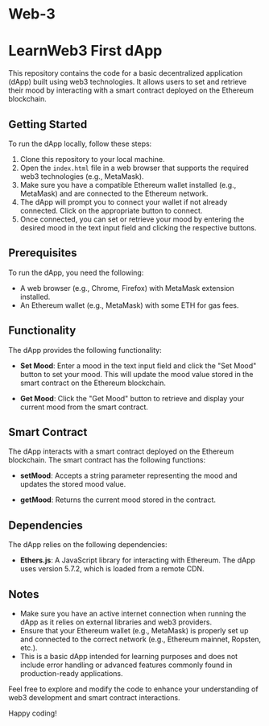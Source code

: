 # Web-3
# LearnWeb3 First dApp

This repository contains the code for a basic decentralized application (dApp) built using web3 technologies. It allows users to set and retrieve their mood by interacting with a smart contract deployed on the Ethereum blockchain.

## Getting Started

To run the dApp locally, follow these steps:

1. Clone this repository to your local machine.
2. Open the `index.html` file in a web browser that supports the required web3 technologies (e.g., MetaMask).
3. Make sure you have a compatible Ethereum wallet installed (e.g., MetaMask) and are connected to the Ethereum network.
4. The dApp will prompt you to connect your wallet if not already connected. Click on the appropriate button to connect.
5. Once connected, you can set or retrieve your mood by entering the desired mood in the text input field and clicking the respective buttons.

## Prerequisites

To run the dApp, you need the following:

- A web browser (e.g., Chrome, Firefox) with MetaMask extension installed.
- An Ethereum wallet (e.g., MetaMask) with some ETH for gas fees.

## Functionality

The dApp provides the following functionality:

- **Set Mood**: Enter a mood in the text input field and click the "Set Mood" button to set your mood. This will update the mood value stored in the smart contract on the Ethereum blockchain.

- **Get Mood**: Click the "Get Mood" button to retrieve and display your current mood from the smart contract.

## Smart Contract

The dApp interacts with a smart contract deployed on the Ethereum blockchain. The smart contract has the following functions:

- **setMood**: Accepts a string parameter representing the mood and updates the stored mood value.

- **getMood**: Returns the current mood stored in the contract.

## Dependencies

The dApp relies on the following dependencies:

- **Ethers.js**: A JavaScript library for interacting with Ethereum. The dApp uses version 5.7.2, which is loaded from a remote CDN.

## Notes

- Make sure you have an active internet connection when running the dApp as it relies on external libraries and web3 providers.
- Ensure that your Ethereum wallet (e.g., MetaMask) is properly set up and connected to the correct network (e.g., Ethereum mainnet, Ropsten, etc.).
- This is a basic dApp intended for learning purposes and does not include error handling or advanced features commonly found in production-ready applications.

Feel free to explore and modify the code to enhance your understanding of web3 development and smart contract interactions.

Happy coding!
